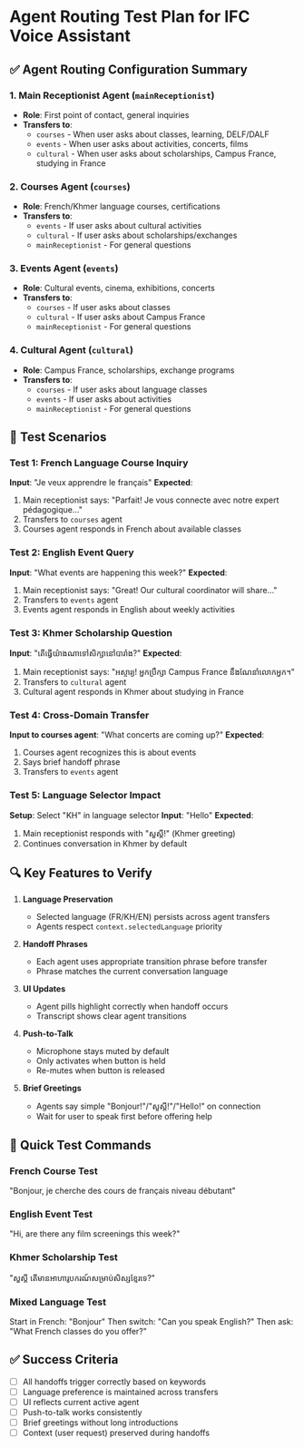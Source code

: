 # Agent Routing Test Plan for IFC Voice Assistant

## ✅ Agent Routing Configuration Summary

### 1. **Main Receptionist Agent** (`mainReceptionist`)
- **Role**: First point of contact, general inquiries
- **Transfers to**:
  - `courses` - When user asks about classes, learning, DELF/DALF
  - `events` - When user asks about activities, concerts, films
  - `cultural` - When user asks about scholarships, Campus France, studying in France

### 2. **Courses Agent** (`courses`)
- **Role**: French/Khmer language courses, certifications
- **Transfers to**:
  - `events` - If user asks about cultural activities
  - `cultural` - If user asks about scholarships/exchanges
  - `mainReceptionist` - For general questions

### 3. **Events Agent** (`events`)
- **Role**: Cultural events, cinema, exhibitions, concerts
- **Transfers to**:
  - `courses` - If user asks about classes
  - `cultural` - If user asks about Campus France
  - `mainReceptionist` - For general questions

### 4. **Cultural Agent** (`cultural`)
- **Role**: Campus France, scholarships, exchange programs
- **Transfers to**:
  - `courses` - If user asks about language classes
  - `events` - If user asks about activities
  - `mainReceptionist` - For general questions

## 🧪 Test Scenarios

### Test 1: French Language Course Inquiry
**Input**: "Je veux apprendre le français"
**Expected**: 
1. Main receptionist says: "Parfait! Je vous connecte avec notre expert pédagogique..."
2. Transfers to `courses` agent
3. Courses agent responds in French about available classes

### Test 2: English Event Query
**Input**: "What events are happening this week?"
**Expected**:
1. Main receptionist says: "Great! Our cultural coordinator will share..."
2. Transfers to `events` agent
3. Events agent responds in English about weekly activities

### Test 3: Khmer Scholarship Question
**Input**: "តើធ្វើយ៉ាងណាទៅសិក្សានៅបារាំង?"
**Expected**:
1. Main receptionist says: "អស្ចារ្យ! អ្នកប្រឹក្សា Campus France នឹងណែនាំលោកអ្នក។"
2. Transfers to `cultural` agent
3. Cultural agent responds in Khmer about studying in France

### Test 4: Cross-Domain Transfer
**Input to courses agent**: "What concerts are coming up?"
**Expected**:
1. Courses agent recognizes this is about events
2. Says brief handoff phrase
3. Transfers to `events` agent

### Test 5: Language Selector Impact
**Setup**: Select "KH" in language selector
**Input**: "Hello"
**Expected**:
1. Main receptionist responds with "សួស្តី!" (Khmer greeting)
2. Continues conversation in Khmer by default

## 🔍 Key Features to Verify

1. **Language Preservation**
   - Selected language (FR/KH/EN) persists across agent transfers
   - Agents respect `context.selectedLanguage` priority

2. **Handoff Phrases**
   - Each agent uses appropriate transition phrase before transfer
   - Phrase matches the current conversation language

3. **UI Updates**
   - Agent pills highlight correctly when handoff occurs
   - Transcript shows clear agent transitions

4. **Push-to-Talk**
   - Microphone stays muted by default
   - Only activates when button is held
   - Re-mutes when button is released

5. **Brief Greetings**
   - Agents say simple "Bonjour!"/"សួស្តី!"/"Hello!" on connection
   - Wait for user to speak first before offering help

## 🚀 Quick Test Commands

### French Course Test
"Bonjour, je cherche des cours de français niveau débutant"

### English Event Test  
"Hi, are there any film screenings this week?"

### Khmer Scholarship Test
"សួស្តី តើមានអាហារូបករណ៍សម្រាប់សិស្សខ្មែរទេ?"

### Mixed Language Test
Start in French: "Bonjour"
Then switch: "Can you speak English?"
Then ask: "What French classes do you offer?"

## ✅ Success Criteria

- [ ] All handoffs trigger correctly based on keywords
- [ ] Language preference is maintained across transfers
- [ ] UI reflects current active agent
- [ ] Push-to-talk works consistently
- [ ] Brief greetings without long introductions
- [ ] Context (user request) preserved during handoffs